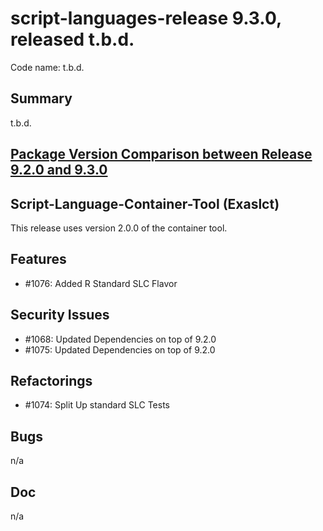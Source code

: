 # script-languages-release 9.3.0, released t.b.d.

Code name: t.b.d.

## Summary

t.b.d. 

## [Package Version Comparison between Release 9.2.0 and 9.3.0](package_diffs/9.3.0/README.md)

## Script-Language-Container-Tool (Exaslct)

This release uses version 2.0.0 of the container tool.

## Features

  - #1076: Added R Standard SLC Flavor

## Security Issues

 - #1068: Updated Dependencies on top of 9.2.0 
 - #1075: Updated Dependencies on top of 9.2.0

## Refactorings

 - #1074: Split Up standard SLC Tests

## Bugs

 n/a

## Doc

 n/a
